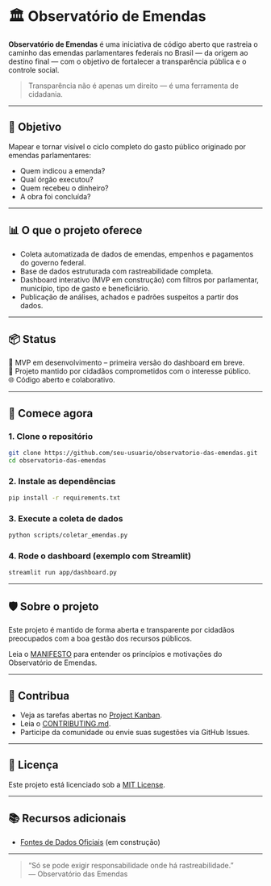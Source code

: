 # 🏛️ Observatório de Emendas

**Observatório de Emendas** é uma iniciativa de código aberto que rastreia o caminho das emendas parlamentares federais no Brasil — da origem ao destino final — com o objetivo de fortalecer a transparência pública e o controle social.

> Transparência não é apenas um direito — é uma ferramenta de cidadania.

---

## 🎯 Objetivo

Mapear e tornar visível o ciclo completo do gasto público originado por emendas parlamentares:
- Quem indicou a emenda?
- Qual órgão executou?
- Quem recebeu o dinheiro?
- A obra foi concluída?

---

## 📊 O que o projeto oferece

- Coleta automatizada de dados de emendas, empenhos e pagamentos do governo federal.
- Base de dados estruturada com rastreabilidade completa.
- Dashboard interativo (MVP em construção) com filtros por parlamentar, município, tipo de gasto e beneficiário.
- Publicação de análises, achados e padrões suspeitos a partir dos dados.

---

## 📦 Status

🚧 MVP em desenvolvimento – primeira versão do dashboard em breve.  
👥 Projeto mantido por cidadãos comprometidos com o interesse público.  
🌐 Código aberto e colaborativo.

---

## 🚀 Comece agora

### 1. Clone o repositório
```bash
git clone https://github.com/seu-usuario/observatorio-das-emendas.git
cd observatorio-das-emendas
```

### 2. Instale as dependências
```bash
pip install -r requirements.txt
```

### 3. Execute a coleta de dados
```bash
python scripts/coletar_emendas.py
```

### 4. Rode o dashboard (exemplo com Streamlit)
```bash
streamlit run app/dashboard.py
```

---

## 🛡️ Sobre o projeto

Este projeto é mantido de forma aberta e transparente por cidadãos preocupados com a boa gestão dos recursos públicos.

Leia o [MANIFESTO](./MANIFESTO.md) para entender os princípios e motivações do Observatório de Emendas.

---

## 🤝 Contribua

- Veja as tarefas abertas no [Project Kanban](https://github.com/aureliusoliveira/observatorio-de-emendas/projects).
- Leia o [CONTRIBUTING.md](./CONTRIBUTING.md).
- Participe da comunidade ou envie suas sugestões via GitHub Issues.

---

## 📄 Licença

Este projeto está licenciado sob a [MIT License](./LICENSE).

---

## 📚 Recursos adicionais

- [Fontes de Dados Oficiais](./docs/fontes_de_dados.md) (em construção)

---

> “Só se pode exigir responsabilidade onde há rastreabilidade.”  
> — Observatório das Emendas
